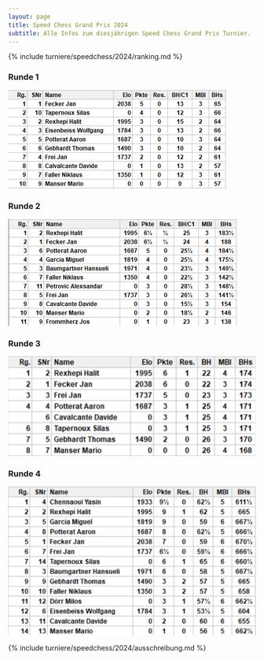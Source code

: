 ```yaml
---
layout: page
title: Speed Chess Grand Prix 2024
subtitle: Alle Infos zum diesjährigen Speed Chess Grand Prix Turnier.
---
```


{% include turniere/speedchess/2024/ranking.md %}

### Runde 1

![Runde 1](/assets/img/turniere/speedchess/2024/runde-1-rapid.png)

### Runde 2

![Runde 2](/assets/img/turniere/speedchess/2024/runde-2-blitz.png)

### Runde 3

![Runde 3](/assets/img/turniere/speedchess/2024/runde-3-blitz.png)

### Runde 4

![Runde 4](/assets/img/turniere/speedchess/2024/runde-4-bullet.png)

{% include turniere/speedchess/2024/ausschreibung.md %}
